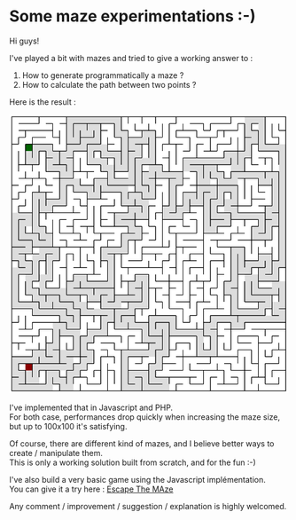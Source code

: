 # Some maze experimentations :-)

Hi guys!

I've played a bit with mazes and tried to give a working answer to :

1. How to generate programmatically a maze ?
2. How to calculate the path between two points ?

Here is the result :

![Maze example](maze.png)

I've implemented that in Javascript and PHP.  
For both case, performances drop quickly when increasing the maze size, but up to 100x100 it's satisfying.

Of course, there are different kind of mazes, and I believe better ways to create / manipulate them.  
This is only a working solution built from scratch, and for the fun :-)

I've also build a very basic game using the Javascript implémentation.  
You can give it a try here : [Escape The MAze]()

Any comment / improvement / suggestion / explanation is highly welcomed.
